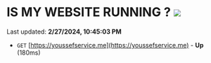 # IS MY WEBSITE RUNNING ? [![](https://img.shields.io/static/v1?label=Sponsor&message=%E2%9D%A4&logo=GitHub&color=%23fe8e86)](https://github.com/sponsors/<username>)

Last updated: **2/27/2024, 10:45:03 PM**

- `GET` [https://youssefservice.me](https://youssefservice.me) - **Up** (180ms)
